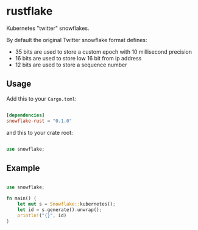 # rustflake

Kubernetes "twitter" snowflakes.

By default the original Twitter snowflake format defines:
- 35 bits are used to store a custom epoch with 10 millisecond precision
- 16 bits are used to store low 16 bit from ip address
- 12 bits are used to store a sequence number

## Usage
Add this to your `Cargo.toml`:

```toml

[dependencies]
snowflake-rust = "0.1.0"
```
and this to your crate root:

```rust

use snowflake;

```

## Example

```rust

use snowflake;

fn main() {
    let mut s = Snowflake::kubernetes();
    let id = s.generate().unwrap();
    println!("{}", id)
}

```
